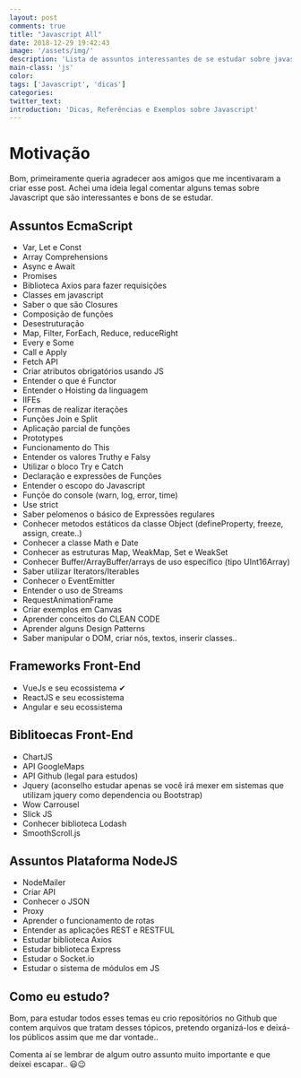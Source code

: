 ```yaml
---
layout: post
comments: true
title: "Javascript All"
date: 2018-12-29 19:42:43
image: '/assets/img/'
description: 'Lista de assuntos interessantes de se estudar sobre javascript'
main-class: 'js'
color:
tags: ['Javascript', 'dicas']
categories:
twitter_text:
introduction: 'Dicas, Referências e Exemplos sobre Javascript'
---
```


# Motivação

Bom, primeiramente queria agradecer aos amigos que me incentivaram a criar esse post. Achei uma ideia legal comentar alguns temas sobre Javascript que são interessantes e bons de se estudar.

## Assuntos EcmaScript

- Var, Let e Const
- Array Comprehensions
- Async e Await
- Promises
- Biblioteca Axios para fazer requisições
- Classes em javascript
- Saber o que são Closures
- Composição de funções
- Desestruturação
- Map, Filter, ForEach, Reduce, reduceRight
- Every e Some
- Call e Apply
- Fetch API
- Criar atributos obrigatórios usando JS
- Entender o que é Functor
- Entender o Hoisting da linguagem
- IIFEs
- Formas de realizar iterações
- Funções Join e Split
- Aplicação parcial de funções
- Prototypes
- Funcionamento do This
- Entender os valores Truthy e Falsy
- Utilizar o bloco Try e Catch
- Declaração e expressões de Funções
- Entender o escopo do Javascript
- Funçõe do console (warn, log, error, time)
- Use strict
- Saber pelomenos o básico de Expressões regulares
- Conhecer metodos estáticos da classe Object (defineProperty, freeze, assign, create..) 
- Conhecer a classe Math e Date
- Conhecer as estruturas Map, WeakMap, Set e WeakSet
- Conhecer Buffer/ArrayBuffer/arrays de uso específico (tipo UInt16Array)
- Saber utilizar Iterators/Iterables
- Conhecer o EventEmitter
- Entender o uso de Streams
- RequestAnimationFrame
- Criar exemplos em Canvas
- Aprender conceitos do CLEAN CODE
- Aprender alguns Design Patterns
- Saber manipular o DOM, criar nós, textos, inserir classes..
  
## Frameworks Front-End

- VueJs e seu ecossistema ✔
- ReactJS e seu ecossistema
- Angular e seu ecossistema

## Biblitoecas Front-End

- ChartJS
- API GoogleMaps
- API Github (legal para estudos)
- Jquery (aconselho estudar apenas se você irá mexer em sistemas que utilizam jquery como dependencia ou Bootstrap)
- Wow Carrousel
- Slick JS
- Conhecer biblioteca Lodash
- SmoothScroll.js

## Assuntos Plataforma NodeJS

- NodeMailer
- Criar API
- Conhecer o JSON
- Proxy
- Aprender o funcionamento de rotas
- Entender as aplicações REST e RESTFUL
- Estudar biblioteca Axios
- Estudar biblioteca Express
- Estudar o Socket.io
- Estudar o sistema de módulos em JS

## Como eu estudo?

Bom, para estudar todos esses temas eu crio repositórios no Github que contem arquivos que tratam desses tópicos, pretendo organizá-los e deixá-los públicos assim que me dar vontade..

Comenta aí se lembrar de algum outro assunto muito importante e que deixei escapar.. 😃😉
